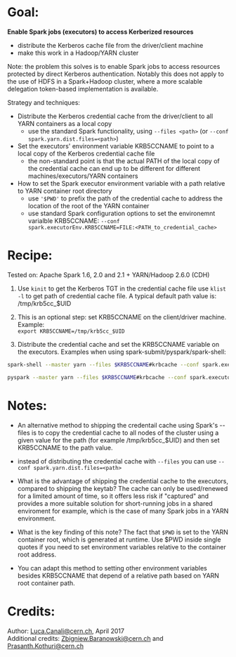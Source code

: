 # Goal:   
**Enable Spark jobs (executors) to access Kerberized resources**
  * distribute the Kerberos cache file from the driver/client machine
  * make this work in a Hadoop/YARN cluster 

Note: the problem this solves is to enable Spark jobs to access resources protected by direct Kerberos authentication.
Notably this does not apply to the use of HDFS in a Spark+Hadoop cluster, where a more scalable delegation token-based 
implementation is available.

Strategy and techniques:

* Distribute the Kerberos credential cache from the driver/client to all YARN containers as a local copy
   * use the standard Spark functionality, using `--files <path>` (or `--conf spark.yarn.dist.files=<path>`)
* Set the executors' environment variable KRB5CCNAME to point to a local copy of the Kerberos credential cache file
   * the non-standard point is that the actual PATH of the local copy of the credential cache can end up to be different 
   for different machines/executors/YARN containers
* How to set the Spark executor environment variable with a path relative to YARN container root directory
   * use `'$PWD'` to prefix the path of the credential cache to address the location of the root of the YARN container
   * use standard Spark configuration options to set the environemnt varialble KRB5CCNAME: `--conf spark.executorEnv.KRB5CCNAME=FILE:<PATH_to_credential_cache>`
    
  
# Recipe:
Tested on: Apache Spark 1.6, 2.0 and 2.1 + YARN/Hadoop 2.6.0 (CDH)

1. Use `kinit` to get the Kerberos TGT in the credential cache file
use `klist -l` to get path of credential cache file. A typical default path value is: /tmp/krb5cc_$UID

2. This is an optional step: set KRB5CCNAME on the client/driver machine. Example:  
`export KRB5CCNAME=/tmp/krb5cc_$UID`

3. Distribute the credential cache and set the KRB5CCNAME variable on the executors. 
Examples when using spark-submit/pyspark/spark-shell:  

```bash
spark-shell --master yarn --files $KRB5CCNAME#krbcache --conf spark.executorEnv.KRB5CCNAME='FILE:$PWD/krbcache'

pyspark --master yarn --files $KRB5CCNAME#krbcache --conf spark.executorEnv.KRB5CCNAME='FILE:$PWD/krbcache'
```
   
   
# Notes: 
    
* An alternative method to shipping the credentail cache using Spark's --files is to copy the credential cache to all nodes of the cluster using a given value for the path (for example /tmp/krb5cc_$UID) and then set KRB5CCNAME to the path value.
    
* instead of distributing the credential cache with `--files` you can use `--conf spark.yarn.dist.files=<path>`

* What is the advantage of shipping the credential cache to the executors, compared to shipping the keytab? The cache can only be used/renewed for a limited amount of time, so it offers less risk if "captured" and provides a more suitable solution for short-running jobs in a shared enviroment for example, which is the case of many Spark jobs in a YARN environment.

* What is the key finding of this note? The fact that `$PWD` is set to the YARN container root, which is generated at runtime. Use $PWD inside single quotes if you need to set environment variables relative to the container root address.

* You can adapt this method to setting other environment variables besides KRB5CCNAME that depend of a relative path based on YARN root container path.
   
   
# Credits:
   
Author: Luca.Canali@cern.ch, April 2017  
Additional credits: Zbigniew.Baranowski@cern.ch and Prasanth.Kothuri@cern.ch


